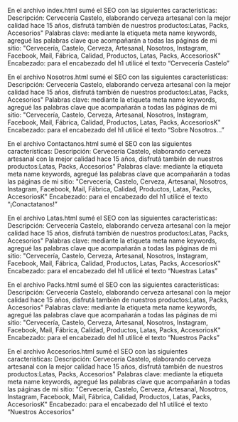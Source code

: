  En el archivo index.html sumé el SEO con las siguientes características:
Descripción: Cervecería Castelo, elaborando cerveza artesanal con la mejor calidad hace 15 años, disfrutá también de nuestros productos:Latas, Packs, Accesorios"
Palabras clave: mediante la etiqueta meta name keywords, agregué las palabras clave que acompañarán a todas las páginas de mi sitio: "Cervecería, Castelo, Cerveza, Artesanal, Nosotros, Instagram, Facebook, Mail, Fábrica, Calidad, Productos, Latas, Packs, AccesoriosK"
Encabezado: para el encabezado del h1 utilicé el texto “Cervecería Castelo”

 En el archivo Nosotros.html sumé el SEO con las siguientes características:
Descripción: Cervecería Castelo, elaborando cerveza artesanal con la mejor calidad hace 15 años, disfrutá también de nuestros productos:Latas, Packs, Accesorios"
Palabras clave: mediante la etiqueta meta name keywords, agregué las palabras clave que acompañarán a todas las páginas de mi sitio: "Cervecería, Castelo, Cerveza, Artesanal, Nosotros, Instagram, Facebook, Mail, Fábrica, Calidad, Productos, Latas, Packs, AccesoriosK"
Encabezado: para el encabezado del h1 utilicé el texto “Sobre Nosotros...”

 En el archivo Contactanos.html sumé el SEO con las siguientes características:
Descripción: Cervecería Castelo, elaborando cerveza artesanal con la mejor calidad hace 15 años, disfrutá también de nuestros productos:Latas, Packs, Accesorios"
Palabras clave: mediante la etiqueta meta name keywords, agregué las palabras clave que acompañarán a todas las páginas de mi sitio: "Cervecería, Castelo, Cerveza, Artesanal, Nosotros, Instagram, Facebook, Mail, Fábrica, Calidad, Productos, Latas, Packs, AccesoriosK"
Encabezado: para el encabezado del h1 utilicé el texto “¡Conactatanos!”

 En el archivo Latas.html sumé el SEO con las siguientes características:
Descripción: Cervecería Castelo, elaborando cerveza artesanal con la mejor calidad hace 15 años, disfrutá también de nuestros productos:Latas, Packs, Accesorios"
Palabras clave: mediante la etiqueta meta name keywords, agregué las palabras clave que acompañarán a todas las páginas de mi sitio: "Cervecería, Castelo, Cerveza, Artesanal, Nosotros, Instagram, Facebook, Mail, Fábrica, Calidad, Productos, Latas, Packs, AccesoriosK"
Encabezado: para el encabezado del h1 utilicé el texto “Nuestras Latas”

 En el archivo Packs.html sumé el SEO con las siguientes características:
Descripción: Cervecería Castelo, elaborando cerveza artesanal con la mejor calidad hace 15 años, disfrutá también de nuestros productos:Latas, Packs, Accesorios"
Palabras clave: mediante la etiqueta meta name keywords, agregué las palabras clave que acompañarán a todas las páginas de mi sitio: "Cervecería, Castelo, Cerveza, Artesanal, Nosotros, Instagram, Facebook, Mail, Fábrica, Calidad, Productos, Latas, Packs, AccesoriosK"
Encabezado: para el encabezado del h1 utilicé el texto “Nuestros Packs”

 En el archivo Accesorios.html sumé el SEO con las siguientes características:
Descripción: Cervecería Castelo, elaborando cerveza artesanal con la mejor calidad hace 15 años, disfrutá también de nuestros productos:Latas, Packs, Accesorios"
Palabras clave: mediante la etiqueta meta name keywords, agregué las palabras clave que acompañarán a todas las páginas de mi sitio: "Cervecería, Castelo, Cerveza, Artesanal, Nosotros, Instagram, Facebook, Mail, Fábrica, Calidad, Productos, Latas, Packs, AccesoriosK"
Encabezado: para el encabezado del h1 utilicé el texto “Nuestros Accesorios”



